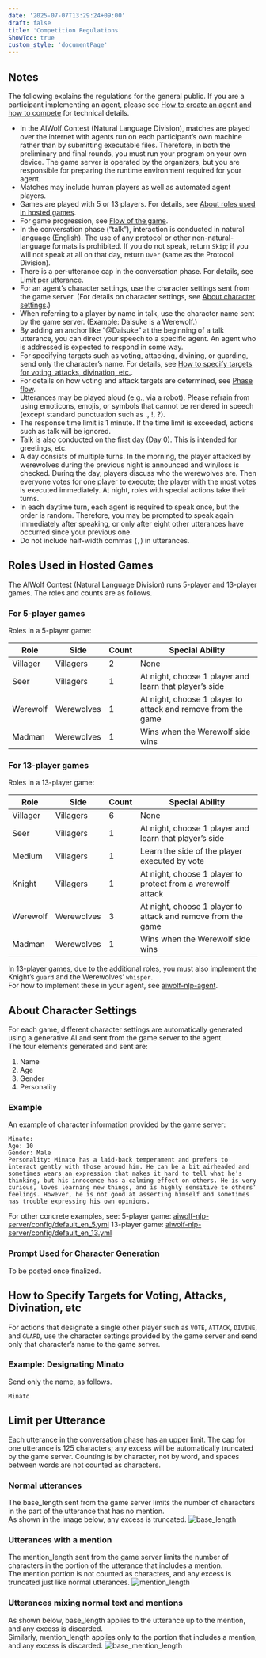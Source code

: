 ```yaml
---
date: '2025-07-07T13:29:24+09:00'
draft: false
title: 'Competition Regulations'
ShowToc: true
custom_style: 'documentPage'
---
```


## Notes

The following explains the regulations for the general public. If you are a participant implementing an agent, please see [How to create an agent and how to compete](/menu/INLG_2025/agent) for technical details.

- In the AIWolf Contest (Natural Language Division), matches are played over the internet with agents run on each participant’s own machine rather than by submitting executable files. Therefore, in both the preliminary and final rounds, you must run your program on your own device. The game server is operated by the organizers, but you are responsible for preparing the runtime environment required for your agent.
- Matches may include human players as well as automated agent players.
- Games are played with 5 or 13 players. For details, see [About roles used in hosted games](#roles-used-in-hosted-games).
- For game progression, see [Flow of the game](https://github.com/aiwolfdial/aiwolf-nlp-server/blob/main/doc/en/logic.md#Game-Flow).
- In the conversation phase (“talk”), interaction is conducted in natural language (English). The use of any protocol or other non-natural-language formats is prohibited. If you do not speak, return `Skip`; if you will not speak at all on that day, return `Over` (same as the Protocol Division).
- There is a per-utterance cap in the conversation phase. For details, see [Limit per utterance](#limit-per-utterance).
- For an agent’s character settings, use the character settings sent from the game server. (For details on character settings, see [About character settings](#about-character-settings).)
- When referring to a player by name in talk, use the character name sent by the game server. (Example: Daisuke is a Werewolf.)
- By adding an anchor like “@Daisuke” at the beginning of a talk utterance, you can direct your speech to a specific agent. An agent who is addressed is expected to respond in some way.
- For specifying targets such as voting, attacking, divining, or guarding, send only the character’s name. For details, see [How to specify targets for voting, attacks, divination, etc.](#how-to-specify-targets-for-voting-attacks-divination-etc).
- For details on how voting and attack targets are determined, see [Phase flow](https://github.com/aiwolfdial/aiwolf-nlp-server/blob/main/doc/en/logic.md#About-Phases).
- Utterances may be played aloud (e.g., via a robot). Please refrain from using emoticons, emojis, or symbols that cannot be rendered in speech (except standard punctuation such as ., !, ?).
- The response time limit is 1 minute. If the time limit is exceeded, actions such as talk will be ignored.
- Talk is also conducted on the first day (Day 0). This is intended for greetings, etc.
- A day consists of multiple turns. In the morning, the player attacked by werewolves during the previous night is announced and win/loss is checked. During the day, players discuss who the werewolves are. Then everyone votes for one player to execute; the player with the most votes is executed immediately. At night, roles with special actions take their turns.
- In each daytime turn, each agent is required to speak once, but the order is random. Therefore, you may be prompted to speak again immediately after speaking, or only after eight other utterances have occurred since your previous one.
- Do not include half-width commas (`,`) in utterances.

## Roles Used in Hosted Games

The AIWolf Contest (Natural Language Division) runs 5-player and 13-player games. The roles and counts are as follows.

### For 5-player games

Roles in a 5-player game:

| Role    | Side      | Count | Special Ability                                                                 |
| ------- | --------- | ----- | ------------------------------------------------------------------------------- |
| Villager | Villagers | 2     | None                                                                            |
| Seer    | Villagers | 1     | At night, choose 1 player and learn that player’s side                          |
| Werewolf | Werewolves | 1   | At night, choose 1 player to attack and remove from the game                    |
| Madman  | Werewolves | 1    | Wins when the Werewolf side wins                                                |

### For 13-player games

Roles in a 13-player game:

| Role     | Side       | Count | Special Ability                                                                 |
| -------- | ---------- | ----- | -------------------------------------------------------------------------------- |
| Villager | Villagers  | 6     | None                                                                             |
| Seer     | Villagers  | 1     | At night, choose 1 player and learn that player’s side                           |
| Medium   | Villagers  | 1     | Learn the side of the player executed by vote                                    |
| Knight   | Villagers  | 1     | At night, choose 1 player to protect from a werewolf attack                      |
| Werewolf | Werewolves | 3     | At night, choose 1 player to attack and remove from the game                     |
| Madman   | Werewolves | 1     | Wins when the Werewolf side wins                                                 |

In 13-player games, due to the additional roles, you must also implement the Knight’s `guard` and the Werewolves’ `whisper`.\
For how to implement these in your agent, see [aiwolf-nlp-agent](https://github.com/aiwolfdial/aiwolf-nlp-agent/blob/main/README.en.md#how-to-customize-agents).

## About Character Settings

For each game, different character settings are automatically generated using a generative AI and sent from the game server to the agent.\
The four elements generated and sent are:

1. Name
1. Age
1. Gender
1. Personality

### Example

An example of character information provided by the game server:

```text
Minato:
Age: 10
Gender: Male
Personality: Minato has a laid-back temperament and prefers to interact gently with those around him. He can be a bit airheaded and sometimes wears an expression that makes it hard to tell what he’s thinking, but his innocence has a calming effect on others. He is very curious, loves learning new things, and is highly sensitive to others’ feelings. However, he is not good at asserting himself and sometimes has trouble expressing his own opinions.
```

For other concrete examples, see:
5-player game: [aiwolf-nlp-server/config/default_en_5.yml](https://github.com/aiwolfdial/aiwolf-nlp-server/blob/main/config/default_en_5.yml#L16)
13-player game: [aiwolf-nlp-server/config/default_en_13.yml](https://github.com/aiwolfdial/aiwolf-nlp-server/blob/main/config/default_en_13.yml#L16)

### Prompt Used for Character Generation

To be posted once finalized.

## How to Specify Targets for Voting, Attacks, Divination, etc

For actions that designate a single other player such as `VOTE`, `ATTACK`, `DIVINE`, and `GUARD`, use the character settings provided by the game server and send only that character’s name to the game server.

### Example: Designating Minato

Send only the name, as follows.

```text
Minato
```

## Limit per Utterance

Each utterance in the conversation phase has an upper limit. The cap for one utterance is 125 characters; any excess will be automatically truncated by the game server. Counting is by character, not by word, and spaces between words are not counted as characters.

### Normal utterances

The base_length sent from the game server limits the number of characters in the part of the utterance that has no mention.\
As shown in the image below, any excess is truncated.
![base_length](https://aiwolfdial.github.io/aiwolf-nlp/images/en/base_length.png#center)

### Utterances with a mention

The mention_length sent from the game server limits the number of characters in the portion of the utterance that includes a mention.\
The mention portion is not counted as characters, and any excess is truncated just like normal utterances.
![mention_length](https://aiwolfdial.github.io/aiwolf-nlp/images/en/mention_length.png#center)

### Utterances mixing normal text and mentions

As shown below, base_length applies to the utterance up to the mention, and any excess is discarded.\
Similarly, mention_length applies only to the portion that includes a mention, and any excess is discarded.
![base_mention_length](https://aiwolfdial.github.io/aiwolf-nlp/images/en/base_mention_length.png#center)

